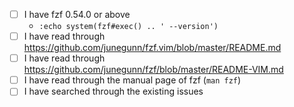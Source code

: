 <!-- ISSUES NOT FOLLOWING THIS TEMPLATE WILL BE CLOSED AND DELETED -->

<!-- Check all that apply [x] -->

- [ ] I have fzf 0.54.0 or above
    - `:echo system(fzf#exec() .. ' --version')`
- [ ] I have read through https://github.com/junegunn/fzf.vim/blob/master/README.md
- [ ] I have read through https://github.com/junegunn/fzf/blob/master/README-VIM.md
- [ ] I have read through the manual page of fzf (`man fzf`)
- [ ] I have searched through the existing issues

<!--

Before submitting
=================

- Make sure that you have the latest version of fzf and fzf.vim
- Check if your problem is reproducible with a minimal configuration

Start Vim with a minimal configuration
======================================

vim -Nu <(curl https://gist.githubusercontent.com/junegunn/6936bf79fedd3a079aeb1dd2f3c81ef5/raw)

-->


